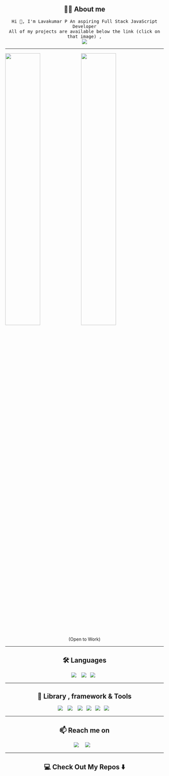 <!-- ### Hi there,I am Lavakumar 👋 -->
<h2 align="center"> 👨‍💻 About me</h2>
<p align="center">
  <samp>
    Hi 👋, I'm Lavakumar P
An aspiring Full Stack JavaScript Developer
  </samp><br/>
  <samp>
  All of my projects are available below the link (click on that image) ,
</samp><br/>
  <a href="https://the-fullstack-developer.netlify.app/"><img src="https://img.shields.io/badge/Portfolio-%23000000.svg?style=for-the-badge&logo=firefox&logoColor=#FF7139" /></a>
</p>
<hr>
<div>
<img aline="left" width="47%" src="https://github-readme-stats.vercel.app/api?username=LAVAKUMAR-P&show_icons=true&theme=radical"/>
<img aline="left" width="47%" src="https://github-readme-stats.vercel.app/api/top-langs/?username=LAVAKUMAR-P&layout=compact"/>
</div>



<!-- ![JavaScript](https://img.shields.io/badge/javascript-%23323330.svg?style=for-the-badge&logo=javascript&logoColor=%23F7DF1E)
![HTML5](https://img.shields.io/badge/html5-%23E34F26.svg?style=for-the-badge&logo=html5&logoColor=white)
![CSS3](https://img.shields.io/badge/css3-%231572B6.svg?style=for-the-badge&logo=css3&logoColor=white)
![MongoDB](https://img.shields.io/badge/MongoDB-%234ea94b.svg?style=for-the-badge&logo=mongodb&logoColor=white)
![Express.js](https://img.shields.io/badge/express.js-%23404d59.svg?style=for-the-badge&logo=express&logoColor=%2361DAFB)
![React](https://img.shields.io/badge/react-%2320232a.svg?style=for-the-badge&logo=react&logoColor=%2361DAFB)
![NodeJS](https://img.shields.io/badge/node.js-6DA55F?style=for-the-badge&logo=node.js&logoColor=white) -->
<p align="center"> (Open to Work)</p>
<hr>


<h2 align="center">🛠️ Languages </h2>
<p align="center">
  <img src="https://img.shields.io/badge/javascript-%23323330.svg?style=for-the-badge&logo=javascript&logoColor=%23F7DF1E" />&nbsp;&nbsp;&nbsp;
  <img src="https://img.shields.io/badge/html5-%23E34F26.svg?style=for-the-badge&logo=html5&logoColor=white" />&nbsp;&nbsp;
   <img src="https://img.shields.io/badge/css3-%231572B6.svg?style=for-the-badge&logo=css3&logoColor=white" />&nbsp;&nbsp;
</p>
<hr>

<h2 align="center"> 🔭 Library , framework & Tools</h2>
<p align="center">
  <img src="https://img.shields.io/badge/MongoDB-%234ea94b.svg?style=for-the-badge&logo=mongodb&logoColor=white" />&nbsp;&nbsp;&nbsp;
  <img src="https://img.shields.io/badge/express.js-%23404d59.svg?style=for-the-badge&logo=express&logoColor=%2361DAFB" />&nbsp;&nbsp;&nbsp;
  <img src="https://img.shields.io/badge/react-%2320232a.svg?style=for-the-badge&logo=react&logoColor=%2361DAFB" />&nbsp;&nbsp;
   <img src="https://img.shields.io/badge/node.js-6DA55F?style=for-the-badge&logo=node.js&logoColor=white" />&nbsp;&nbsp;
   <img src="https://img.shields.io/badge/bootstrap-%23563D7C.svg?style=for-the-badge&logo=bootstrap&logoColor=white" />&nbsp;&nbsp;
   <img src="https://img.shields.io/badge/github-%23121011.svg?style=for-the-badge&logo=github&logoColor=white" />&nbsp;&nbsp;
</p>
<hr>

<h2  align="center">📫 Reach me on</h2>
<p align="center">
  <a target="_blank"href="https://www.linkedin.com/in/lavakumar-p-71b32015a/"><img src="https://img.shields.io/badge/linkedin-%230077B5.svg?&style=for-the-badge&logo=linkedin&logoColor=white" /></a>&nbsp;&nbsp;&nbsp;&nbsp;
  <a href="mailto:lavakumar16000@gmail.com?subject=Hello%20Ileri,%20From%20Github"><img src="https://img.shields.io/badge/gmail-%23D14836.svg?&style=for-the-badge&logo=gmail&logoColor=white" /></a>&nbsp;&nbsp;&nbsp;&nbsp;
</p>

<hr>

<h2  align="center">💻 Check Out My Repos ⬇️ </h2>

<!--
**LAVAKUMAR-P/LAVAKUMAR-P** is a ✨ _special_ ✨ repository because its `README.md` (this file) appears on your GitHub profile.

Here are some ideas to get you started:

- 🔭 I’m currently working on ...
- 🌱 I’m currently learning ...
- 👯 I’m looking to collaborate on ...
- 🤔 I’m looking for help with ...
- 💬 Ask me about ...
- 📫 How to reach me: ...
- 😄 Pronouns: ...
- ⚡ Fun fact: ...
-->
